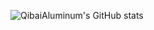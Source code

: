 ![QibaiAluminum's GitHub stats](https://github-readme-stats.vercel.app/api?username=QibaiAluminum&theme=rose_pine&show_icons=true)
